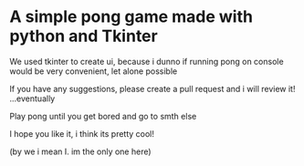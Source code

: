 # A simple pong game made with python and Tkinter

We used tkinter to create ui, because i dunno if running pong on console would be very convenient, let alone possible

If you have any suggestions, please create a pull request and i will review it! ...eventually

Play pong until you get bored and go to smth else

I hope you like it, i think its pretty cool!

(by we i mean I. im the only one here)

